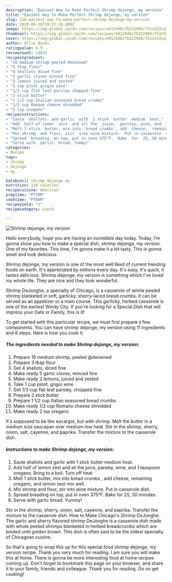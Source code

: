 ```yaml
---
description: "Easiest Way to Make Perfect Shrimp dejonge, my version"
title: "Easiest Way to Make Perfect Shrimp dejonge, my version"
slug: 116-easiest-way-to-make-perfect-shrimp-dejonge-my-version
date: 2020-08-18T19:27:26.890Z
image: https://img-global.cpcdn.com/recipes/e0129dbcfb222966/751x532cq70/shrimp-dejonge-my-version-recipe-main-photo.jpg
thumbnail: https://img-global.cpcdn.com/recipes/e0129dbcfb222966/751x532cq70/shrimp-dejonge-my-version-recipe-main-photo.jpg
cover: https://img-global.cpcdn.com/recipes/e0129dbcfb222966/751x532cq70/shrimp-dejonge-my-version-recipe-main-photo.jpg
author: Ollie Banks
ratingvalue: 4.9
reviewcount: 14824
recipeingredient:
- "16 medium shrimp peeled deveined"
- "3 tbsp flour"
- "4 shallots diced fine"
- "5 garlic cloves minced fine"
- "2 lemons juiced and zested"
- "1 cup pinot grigio wine"
- "1/3 cup flat leaf parsley chopped fine"
- "2 stick butter"
- "1 1/2 cup Italian seasoned bread crumbs"
- "1/2 cup Romano cheese shredded"
- "2 tsp oregano"
recipeinstructions:
- "Saute  shallots  and garlic  with  1 stick  butter  medium  heat."
- "Add  half of lemon  zest  and all the  juice,  parsley, wine, and  1 teaspoon  oregano.  Bring to  a  boil. Turn off  heat."
- "Melt 1 stick  butter, mix into  bread crumbs , add  cheese,  remaining  oregano, and  lemon  zest mix well."
- "Mix shrimp  and flour, stir  into wine mixture.  Put in casserole  dish."
- "Spread  breading  on top, put in oven 375°F.  Bake  for  25, 30 minutes."
- "Serve with  garlic  bread. Yummy!"
categories:
- Recipe
tags:
- shrimp
- dejonge
- my

katakunci: shrimp dejonge my 
nutrition: 110 calories
recipecuisine: American
preptime: "PT39M"
cooktime: "PT60M"
recipeyield: "1"
recipecategory: Lunch

---
```



![Shrimp dejonge, my version](https://img-global.cpcdn.com/recipes/e0129dbcfb222966/751x532cq70/shrimp-dejonge-my-version-recipe-main-photo.jpg)

Hello everybody, hope you are having an incredible day today. Today, I'm gonna show you how to make a special dish, shrimp dejonge, my version. One of my favorites. This time, I'm gonna make it a bit tasty. This is gonna smell and look delicious.

Shrimp dejonge, my version is one of the most well liked of current trending foods on earth. It's appreciated by millions every day. It's easy, it's quick, it tastes delicious. Shrimp dejonge, my version is something which I've loved my whole life. They are nice and they look wonderful.

Shrimp DeJonghe, a specialty of Chicago, is a casserole of whole peeled shrimp blanketed in soft, garlicky, sherry-laced bread crumbs. It can be served as an appetizer or a main course. This garlicky, herbed casserole is one of the earliest Windy City. If you&#39;re looking for a Special Dish that will impress your Date or Family, this is it!


To get started with this particular recipe, we must first prepare a few components. You can have shrimp dejonge, my version using 11 ingredients and 6 steps. Here is how you cook it.

<!--inarticleads1-->

##### The ingredients needed to make Shrimp dejonge, my version:

1. Prepare 16 medium shrimp, peeled @deveined
1. Prepare 3 tbsp flour
1. Get 4 shallots, diced fine
1. Make ready 5 garlic cloves, minced fine
1. Make ready 2 lemons, juiced and zested
1. Take 1 cup pinot. grigio wine
1. Get 1/3 cup flat leaf parsley, chopped fine
1. Prepare 2 stick butter
1. Prepare 1 1/2 cup Italian seasoned bread crumbs
1. Make ready 1/2 cup Romano cheese shredded
1. Make ready 2 tsp oregano


It&#39;s supposed to be like escargot, but with shrimp. Melt the butter in a medium size saucepan over medium-low heat. Stir in the shrimp, sherry, onion, salt, cayenne, and paprika. Transfer the mixture to the casserole dish. 

<!--inarticleads2-->

##### Instructions to make Shrimp dejonge, my version:

1. Saute  shallots  and garlic  with  1 stick  butter  medium  heat.
1. Add  half of lemon  zest  and all the  juice,  parsley, wine, and  1 teaspoon  oregano.  Bring to  a  boil. Turn off  heat.
1. Melt 1 stick  butter, mix into  bread crumbs , add  cheese,  remaining  oregano, and  lemon  zest mix well.
1. Mix shrimp  and flour, stir  into wine mixture.  Put in casserole  dish.
1. Spread  breading  on top, put in oven 375°F.  Bake  for  25, 30 minutes.
1. Serve with  garlic  bread. Yummy!


Stir in the shrimp, sherry, onion, salt, cayenne, and paprika. Transfer the mixture to the casserole dish. How to Make Chicago&#39;s Shrimp DeJonghe. The garlic and sherry flavored shrimp DeJonghe is a casserole dish made with whole peeled shrimps blanketed in herbed breadcrumbs which are broiled until golden brown. This dish is often said to be the oldest specialty of Chicagoan cuisine. 

So that's going to wrap this up for this special food shrimp dejonge, my version recipe. Thank you very much for reading. I am sure you will make this at home. There is gonna be more interesting food at home recipes coming up. Don't forget to bookmark this page on your browser, and share it to your family, friends and colleague. Thank you for reading. Go on get cooking!
